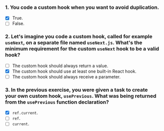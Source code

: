 ### 1. You code a custom hook when you want to avoid duplication.

- [x] True.
- [ ] False.

### 2. Let's imagine you code a custom hook, called for example `useNext`, on a separate file named `useNext.js`. What's the minimum requirement for the custom `useNext` hook to be a valid hook?

- [ ] The custom hook should always return a value.
- [x] The custom hook should use at least one built-in React hook.
- [ ] The custom hook should always receive a parameter.

### 3. In the previous exercise, you were given a task to create your own custom hook, `usePrevious`. What was being returned from the `usePrevious` function declaration?

- [x] `ref.current`.
- [ ] `ref`.
- [ ] `current`.
